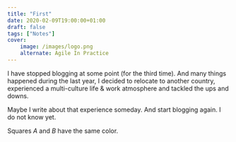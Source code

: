 ```yaml
---
title: "First"
date: 2020-02-09T19:00:00+01:00
draft: false
tags: ["Notes"]
cover:
    image: /images/logo.png
    alternate: Agile In Practice
---
```


I have stopped blogging at some point (for the third time). And many things happened during the last year, I decided to relocate to another country, experienced a multi-culture life & work atmosphere and tackled the ups and downs.

Maybe I write about that experience someday. And start blogging again. I do not know yet.

Squares _A_ and _B_ have the same color.
